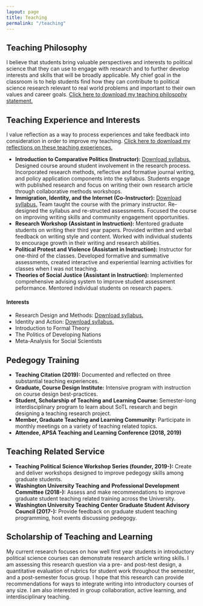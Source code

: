 ```yaml
---
layout: page
title: Teaching
permalink: "/teaching"
---
```


## Teaching Philosophy
I believe that students bring valuable perspectives and interests to political science that they can use to engage with research and to further develop interests and skills that will be broadly applicable. My chief goal in the classroom is to help students find how they can contribute to political science research relevant to real world problems and important to their own values and career goals. [Click here to download my teaching philosophy statement.](/files/OBrochta_TPS.pdf)

## Teaching Experience and Interests
I value reflection as a way to process experiences and take feedback into consideration in order to improve my teaching. [Click here to download my reflections on these teaching experiences.](/files/OBrochtaTeachingReflections.pdf)

* **Introduction to Comparative Politics (Instructor):** [Download syllabus.](/files/IntroComparative.pdf) Designed course around student involvement in the research process. Incorporated research methods, reflective and formative journal writing, and policy application components into the syllabus. Students engage with published research and focus on writing their own research article through collaborative methods workshops.
* **Immigration, Identity, and the Internet (Co-Instructor):** [Download syllabus.](/files/ImmigrationIdentityInternet.pdf) Team taught the course with the primary instructor. Re-designed the syllabus and re-structed assessments. Focused the course on improving writing skills and community engagement opportunities.
* **Research Workshop (Assistant in Instruction):** Mentored graduate students on writing their third year papers. Provided written and verbal feedback on writing style and content. Worked with individual students to encourage growth in their writing and research abilities.
* **Political Protest and Violence (Assistant in Instruction):** Instructor for one-third of the classes. Developed formative and summative assessments, created interactive and experiential learning activities for classes when I was not teaching.
* **Theories of Social Justice (Assistant in Instruction):** Implemented comprehensive advising system to improve student assessment peformance. Mentored individual students on research papers.

#### Interests
* Research Design and Methods: [Download syllabus.](/files/ResearchMethods.pdf)
* Identity and Action: [Download syllabus.](/files/IdentityAndAction.pdf)
* Introduction to Formal Theory
* The Politics of Developing Nations
* Meta-Analysis for Social Scientists



## Pedegogy Training
* **Teaching Citation (2019):** Documented and reflected on three substantial teaching experiences.
* **Graduate, Course Design Institute:** Intensive program with instruction on course design best-practices.
* **Student, Scholarship of Teaching and Learning Course:** Semester-long interdisciplinary program to learn about SoTL research and begin designing a teaching research project.
* **Member, Graduate Teaching and Learning Community:** Participate in monthly meetings on a variety of teaching related topics.
* **Attendee, APSA Teaching and Learning Conference (2018, 2019)**

## Teaching Related Service
* **Teaching Political Science Workshop Series (founder, 2019-):** Create and deliver workshops designed to improve pedegogy skills among graduate students.
* **Washington University Teaching and Professional Development Committee (2018-):** Assess and make recommendations to improve graduate student teaching related training across the University.
* **Washington University Teaching Center Graduate Student Advisory Council (2017-):** Provide feedback on graduate student teaching programming, host events discussing pedegogy.


## Scholarship of Teaching and Learning
My current research focuses on how well first year students in introductory political science courses can demonstrate research article writing skills. I am assessing this research question via a pre- and post-test design, a quantitative evaluation of rubrics for student work throughout the semester, and a post-semester focus group. I hope that this research can provide recommendations for ways to integrate writing into introductory courses of any size. I am also interested in group collaboration, active learning, and interdisciplinary teaching.






